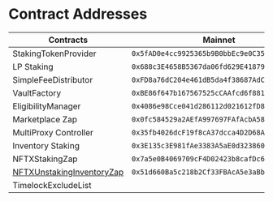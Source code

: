 # Contract Addresses



| **Contracts**                                                                                             | **Mainnet**                                  | **Goerli**                                   | **Arbitrum**                                 | **Code** | **Rinkeby**                                  |
| --------------------------------------------------------------------------------------------------------- | -------------------------------------------- | -------------------------------------------- | -------------------------------------------- | -------- | -------------------------------------------- |
| StakingTokenProvider                                                                                      | `0x5fAD0e4cc9925365b9B0bbEc9e0C3536c0B1a5C7` | `0xe5AB394e284d095aDacff8A0fb486cb5a24b0b7a` | `0x92B80faa01389B753F41Faf90e1C46Dc975830d5` | GitHub   | `0x262FEeCBac8Ee97200F060aeFd89BD41b961e526` |
| LP Staking                                                                                                | `0x688c3E4658B5367da06fd629E41879beaB538E37` | `0x33b381E2e0c4adC1dbd388888e9A29079e5b6702` | `0x5326A720f76CFbDfE9e18fA618C3a3f7AbDF3934` | GitHub   | `0xcd0dfb870A60C30D957b0DF1D180a236a55b5740` |
| SimpleFeeDistributor                                                                                      | `0xFD8a76dC204e461dB5da4f38687AdC9CC5ae4a86` | `0x4939F5e390d20b7aC0Bd6913A353dfF753DD2765` | `0x68A7F493F6C40556931559afD22D7eD868d3f78E` | GitHub   | `0x29F52f4Df3Ae7bd736305c035d45EBa563CD7A2f` |
| VaultFactory                                                                                              | `0xBE86f647b167567525cCAAfcd6f881F1Ee558216` | `0xe01Cf5099e700c282A56E815ABd0C4948298Afae` | `0xE77b89FEc41A7b7dC74eb33602e82F0672FbB33C` | GitHub   | `0xbbc53022Af15Bb973AD906577c84784c47C14371` |
| EligibilityManager                                                                                        | `0x4086e98Cce041d286112d021612fD894cFed94D5` | `0x0B8Ee2Ee7d6f3bFB73C9aE2127558D1172B65fb1` | `0x1a0f3D0e40E9c211BD2D215E709b6FD2C17f35a2` | GitHub   | `0x0256B5E9bE57D8e14BAdfF94fD79760cC44A33c2` |
| Marketplace Zap                                                                                           | `0x0fc584529a2AEfA997697FAfAcbA5831faC0c22d` | `0x27124948dcc9EbF3113681898FF217d3E4f56900` | `0x66f26E38bD50FD52A50da8E87E435f04f98001B7` | GitHub   | `0xF83d27657a6474cB2Ae09a5b39177BBB80E63d81` |
| MultiProxy Controller                                                                                     | `0x35fb4026dcF19f8cA37dcca4D2D68A549548750C` | `0xbde65406B20ADb4ba9D88908187Bc9460fF24da9` | `0x732E5F7FE7c40333DfeFF57755666F85d1e164c1` | GitHub   | `0xFc542C7fEA1da20E1195b2476ae35db50925515C` |
| Inventory Staking                                                                                         | `0x3E135c3E981fAe3383A5aE0d323860a34CfAB893` | `0xDde5A3175F5C9755480E4CB3cCA5F1865C1976D6` | `0x1A2C03ABD4Af7C87d8b4d5aD39b56fa98E8C4Cc6` | GitHub   | `0x05aD54B40e3be8252CB257f77d9301E9CB1A9470` |
| NFTXStakingZap                                                                                            | `0x7a5e0B4069709cF4D02423b8cafDc608f4436791` | `0xd9A60945DD4b3a5Ea91480e82dA20D3AceC5D857` | `0xfb8664E4EB4d2F8B0220d358d0d9C4896DC84959` | Github   | `0xeF5F5491EF04Df94638162Cb8f7CBAd64760e797` |
| [NFTXUnstakingInventoryZap](https://etherscan.io/address/0x51d660ba5c218b2cf33fbaca5e3abb8aeff3543b#code) | `0x51d660Ba5c218b2Cf33FBAcA5e3aBb8aEff3543B` | `0x7c656F0691Db983ee78f68189c55C36d1862c901` | `0x009e4110Fd68c603DD1F9189C4BaC3D12Cde8c70` | Github   | `0x608F0D84657BB876DDEDD8d8d5aB9D12639d5798` |
| TimelockExcludeList                                                                                       |                                              | `0xFf40913CA69912212e00e93Ad4DD1480A7aeF13A` | `0x96C394Cdd3B09B7B2971Aa6FB8c0435C914E1Df9` | Github   |                                              |


